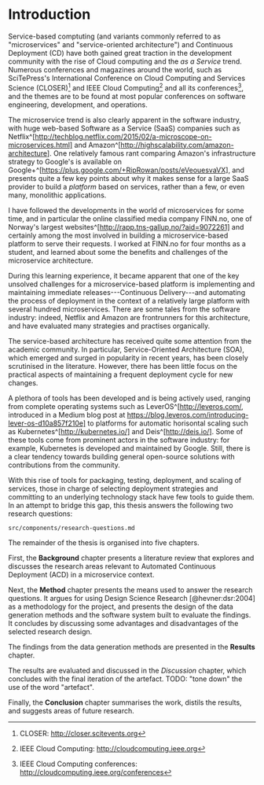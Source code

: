 # Introduction

Service-based comptuting (and variants commonly referred to as "microservices" and "service-oriented architecture") and Continuous Deployment (CD) have both gained great traction in the development community with the rise of Cloud computing and the _as a Service_ trend. Numerous conferences and magazines around the world, such as SciTePress's International Conference on Cloud Computing and Services Science (CLOSER)[^closer] and IEEE Cloud Computing[^ieee-cc] and all its conferences[^ieee-cloud-conferences], and the themes are to be found at most popular conferences on software engineering, development, and operations.

[^closer]: CLOSER: http://closer.scitevents.org
[^ieee-cc]: IEEE Cloud Computing: http://cloudcomputing.ieee.org
[^ieee-cloud-conferences]: IEEE Cloud Computing conferences: http://cloudcomputing.ieee.org/conferences

The microservice trend is also clearly apparent in the software industry, with huge web-based Software as a Service (SaaS) companies such as Netflix^[http://techblog.netflix.com/2015/02/a-microscope-on-microservices.html] and Amazon^[http://highscalability.com/amazon-architecture]. One relatively famous rant comparing Amazon's infrastructure strategy to Google's is available on Google+^[https://plus.google.com/+RipRowan/posts/eVeouesvaVX], and presents quite a few key points about why it makes sense for a large SaaS provider to build a _platform_ based on services, rather than a few, or even many, monolithic applications.

I have followed the developments in the world of microservices for some time, and in particular the online classified media company FINN.no, one of Norway's largest websites^[http://rapp.tns-gallup.no/?aid=9072261] and certainly among the most involved in building a microservice-based platform to serve their requests. I worked at FINN.no for four months as a student, and learned about some the benefits and challenges of the microservice architecture.

During this learning experience, it became apparent that one of the key unsolved challenges for a microservice-based platform is implementing and maintaining immediate releases---Continuous Delivery---and automating the process of deployment in the context of a relatively large platform with several hundred microservices. There are some tales from the software industry: indeed, Netflix and Amazon are frontrunners for this architecture, and have evaluated many strategies and practises organically.

The service-based architecture has received quite some attention from the academic community. In particular, Service-Oriented Architecture (SOA), which emerged and surged in popularity in recent years, has been closely scrutinised in the literature. However, there has been little focus on the practical aspects of maintaining a frequent deployment cycle for new changes.

A plethora of tools has been developed and is being actively used, ranging from complete operating systems such as LeverOS^[http://leveros.com/, introduced in a Medium blog post at https://blog.leveros.com/introducing-lever-os-d10a857f210e] to platforms for automatic horisontal scaling such as Kubernetes^[http://kubernetes.io/] and Deis^[http://deis.io/]. Some of these tools come from prominent actors in the software industry: for example, Kubernetes is developed and maintained by Google. Still, there is a clear tendency towards building general open-source solutions with contributions from the community.

With this rise of tools for packaging, testing, deployment, and scaling of services, those in charge of selecting deployment strategies and committing to an underlying technology stack have few tools to guide them. In an attempt to bridge this gap, this thesis answers the following two research questions:

```include
src/components/research-questions.md
```

The remainder of the thesis is organised into five chapters.

First, the __Background__ chapter presents a literature review that explores and discusses the research areas relevant to Automated Continuous Deployment (ACD) in a microservice context.

Next, the __Method__ chapter presents the means used to answer the research questions. It argues for using Design Science Research [@hevner:dsr:2004] as a methodology for the project, and presents the design of the data generation methods and the software system built to evaluate the findings. It concludes by discussing some advantages and disadvantages of the selected research design.

The findings from the data generation methods are presented in the __Results__ chapter.

The results are evaluated and discussed in the _Discussion_ chapter, which concludes with the final iteration of the artefact.
TODO: "tone down" the use of the word "artefact".

Finally, the __Conclusion__ chapter summarises the work, distils the results, and suggests areas of future research.
